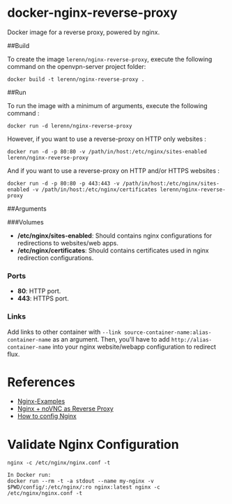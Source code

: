 # docker-nginx-reverse-proxy
Docker image for a reverse proxy, powered by nginx.

##Build

To create the image `lerenn/nginx-reverse-proxy`, execute the following command on the openvpn-server project folder:

    docker build -t lerenn/nginx-reverse-proxy .

##Run

To run the image with a minimum of arguments, execute the following command :

    docker run -d lerenn/nginx-reverse-proxy

However, if you want to use a reverse-proxy on HTTP only websites :

    docker run -d -p 80:80 -v /path/in/host:/etc/nginx/sites-enabled lerenn/nginx-reverse-proxy

And if you want to use a reverse-proxy on HTTP and/or HTTPS websites :

    docker run -d -p 80:80 -p 443:443 -v /path/in/host:/etc/nginx/sites-enabled -v /path/in/host:/etc/nginx/certificates lerenn/nginx-reverse-proxy

##Arguments

###Volumes

* **/etc/nginx/sites-enabled**: Should contains nginx configurations for redirections to websites/web apps.
* **/etc/nginx/certificates**: Should contains certificates used in nginx redirection configurations.

### Ports

* **80**: HTTP port.
* **443**: HTTPS port.

### Links

Add links to other container with `--link source-container-name:alias-container-name` as an argument.
Then, you'll have to add `http://alias-container-name` into your nginx website/webapp configuration to redirect flux.
# References
* [Nginx-Examples](https://www.nginx.com/resources/wiki/start/topics/examples/full/)
* [Nginx + noVNC as Reverse Proxy](https://github.com/novnc/noVNC/wiki/Proxying-with-nginx)
* [How to config Nginx](https://www.linode.com/docs/web-servers/nginx/how-to-configure-nginx/)

# Validate Nginx Configuration
```
nginx -c /etc/nginx/nginx.conf -t

In Docker run:
docker run --rm -t -a stdout --name my-nginx -v $PWD/config/:/etc/nginx/:ro nginx:latest nginx -c /etc/nginx/nginx.conf -t

```

